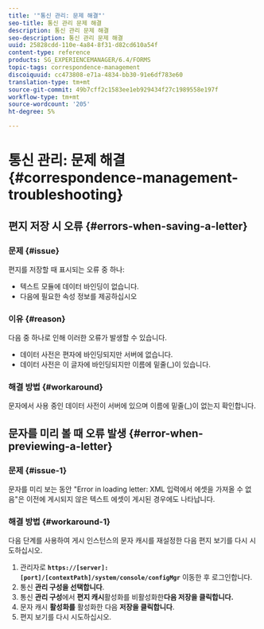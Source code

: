 ```yaml
---
title: '"통신 관리: 문제 해결"'
seo-title: 통신 관리 문제 해결
description: 통신 관리 문제 해결
seo-description: 통신 관리 문제 해결
uuid: 25828cdd-110e-4a84-8f31-d82cd610a54f
content-type: reference
products: SG_EXPERIENCEMANAGER/6.4/FORMS
topic-tags: correspondence-management
discoiquuid: cc473808-e71a-4834-bb30-91e6df783e60
translation-type: tm+mt
source-git-commit: 49b7cff2c1583ee1eb929434f27c1989558e197f
workflow-type: tm+mt
source-wordcount: '205'
ht-degree: 5%

---
```



# 통신 관리: 문제 해결 {#correspondence-management-troubleshooting}

## 편지 저장 시 오류 {#errors-when-saving-a-letter}

### 문제 {#issue}

편지를 저장할 때 표시되는 오류 중 하나:

* 텍스트 모듈에 데이터 바인딩이 없습니다.
* 다음에 필요한 속성 정보를 제공하십시오

### 이유 {#reason}

다음 중 하나로 인해 이러한 오류가 발생할 수 있습니다.

* 데이터 사전은 편자에 바인딩되지만 서버에 없습니다.
* 데이터 사전은 이 글자에 바인딩되지만 이름에 밑줄(_)이 있습니다.

### 해결 방법 {#workaround}

문자에서 사용 중인 데이터 사전이 서버에 있으며 이름에 밑줄(_)이 없는지 확인합니다.

## 문자를 미리 볼 때 오류 발생 {#error-when-previewing-a-letter}

### 문제 {#issue-1}

문자를 미리 보는 동안 &quot;Error in loading letter: XML 입력에서 에셋을 가져올 수 없음&quot;은 이전에 게시되지 않은 텍스트 에셋이 게시된 경우에도 나타납니다.

### 해결 방법 {#workaround-1}

다음 단계를 사용하여 게시 인스턴스의 문자 캐시를 재설정한 다음 편지 보기를 다시 시도하십시오.

1. 관리자로 **`https://[server]:[port]/[contextPath]/system/console/configMgr`** 이동한 후 로그인합니다.
1. 통신 **관리 구성을 선택합니다**.
1. 통신 **관리 구성**&#x200B;에서 **편지 캐시**&#x200B;활성화를 비활성화한&#x200B;**다음 저장을 클릭합니다.**
1. 문자 캐시 **활성화를** 활성화한 다음 **저장을 클릭합니다**.
1. 편지 보기를 다시 시도하십시오.


